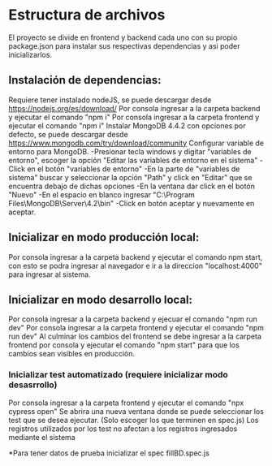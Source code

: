 # Estructura de archivos

El proyecto se divide en frontend y backend cada uno con su propio package.json para instalar sus respectivas dependencias y asi poder inicializarlos.

## Instalación de dependencias:

Requiere tener instalado nodeJS, se puede descargar desde https://nodejs.org/es/download/
Por consola ingresar a la carpeta backend y ejecutar el comando "npm i"
Por consola ingresar a la carpeta frontend y ejecutar el comando "npm i"
Instalar MongoDB 4.4.2 con opciones por defecto, se puede descargar desde https://www.mongodb.com/try/download/community
Configurar variable de entorno para MongoDB.
-Presionar tecla windows y digitar "variables de entorno", escoger la opción "Editar las variables de entorno en el sistema"
-Click en el botón "variables de entorno"
-En la parte de "variables de sistema" buscar y seleccionar la opción "Path" y click en "Editar" que se encuentra debajo de dichas opciones
-En la ventana dar click en el botón "Nuevo"
-En el espacio en blanco ingresar "C:\Program Files\MongoDB\Server\4.2\bin"
-Click en botón aceptar y nuevamente en aceptar.

## Inicializar en modo producción local:

Por consola ingresar a la carpeta backend y ejecutar el comando npm start, con esto se podra ingresar al navegador e ir a la direccion "localhost:4000" para ingresar al sistema.

## Inicializar en modo desarrollo local:

Por consola ingresar a la carpeta backend y ejecuar el comando "npm run dev"
Por consola ingresar a la carpeta frontend y ejecutar el comando "npm run dev"
Al culminar los cambios del frontend se debe ingresar a la carpeta frontend por consola y ejecutar el comando "npm start" para que los cambios sean visibles en producción.

### Inicializar test automatizado (requiere inicializar modo desasrrollo)

Por consola ingresar a la carpeta frontend y ejecutar el comando "npx cypress open"
Se abrira una nueva ventana donde se puede seleccionar los test que se desea ejecutar. (Solo escoger los que terminen en spec.js)
Los registros utilizados por los test no afectan a los registros ingresados mediante el sistema

*Para tener datos de prueba inicializar el spec fillBD.spec.js